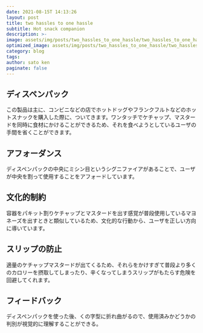 ```yaml
---
date: 2021-08-15T 14:13:26
layout: post
title: two hassles to one hassle
subtitle: Hot snack companion
description: >-
image: assets/img/posts/two_hassles_to_one_hassle/two_hassles_to_one_hassle.JPG
optimized_image: assets/img/posts/two_hassles_to_one_hassle/two_hassles_to_one_hassle_resized_thumbnail.JPG
category: blog
tags: 
author: sato ken
paginate: false
---
```


## ディスペンパック

この製品は主に、コンビニなどの店でホットドッグやフランクフルトなどのホットスナックを購入した際に、ついてきます。ワンタッチでケチャップ、マスタードを同時に食材にかけることができるため、それを食べようとしているユーザの手間を省くことができます。

## アフォーダンス

ディスペンパックの中央にミシン目というシグニファイアがあることで、ユーザが中央を割って使用することをアフォードしています。

## 文化的制約

容器をパキット割りケチャップとマスタードを出す感覚が普段使用しているマヨネーズを出すときと類似しているため、文化的な行動から、ユーザを正しい方向に導いています。

## スリップの防止

適量のケチャップマスタードが出てくるため、それらをかけすぎて普段より多くのカロリーを摂取してしまったり、辛くなってしまうスリップがもたらす危険を回避してくれます。

## フィードバック

ディスペンパックを使った後、くの字型に折れ曲がるので、使用済みかどうかの判別が視覚的に理解することができる。
